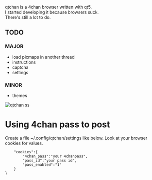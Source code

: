 qtchan is a 4chan browser written with qt5.\
I started developing it because browsers suck.\
There's still a lot to do.
## TODO
### MAJOR
* load pixmaps in another thread
* instructions
* captcha
* settings

### MINOR
* themes

![qtchan ss](https://i.abcdn.co/qtchan.png)

# Using 4chan pass to post
Create a file ~/.config/qtchan/settings like below. Look at your browser cookies for values.
```{
	"cookies":{
		"4chan_pass":"your 4chanpass",
		"pass_id":"your pass id",
		"pass_enabled":"1"
	}
}
```
